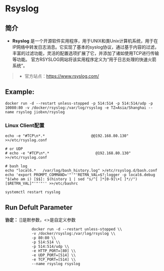 Rsyslog
===
## 简介
* **Rsyslog** 是一个开源软件实用程序，用于UNIX和类Unix计算机系统，用于在IP网络中转发日志消息。它实现了基本的syslog协议，通过基于内容的过滤，丰富的过滤功能，灵活的配置选项扩展了它，并添加了诸如使用TCP进行传输等功能。 官方RSYSLOG网站将该实用程序定义为“用于日志处理的快速火箭系统”。
> * 官方站点：https://www.rsyslog.com/


## Example:

    docker run -d --restart unless-stopped -p 514:514 -p 514:514/udp -p 10080:80 -v /docker/rsyslog:/var/log/rsyslog -e TZ=Asia/Shanghai --name rsyslog jiobxn/rsyslog

### Linux Client配置

    echo -e "#TCP\n*.*                     @@192.168.80.130" >>/etc/rsyslog.conf

    # or UDP
    # echo -e "#TCP\n*.*                     @192.168.80.130" >>/etc/rsyslog.conf

    # bash log
    echo "local6.*   /var/log/bash_history.log" >/etc/rsyslog.d/bash.conf
    echo 'export PROMPT_COMMAND='"'"'RETRN_VAL=$?;logger -p local6.debug "$(who am i) [$$]: $(history 1 | sed "s/^[ ]*[0-9]\+[ ]*//") [$RETRN_VAL]"'"'"'' >>/etc/bashrc 

    systemctl restart rsyslog


## Run Defult Parameter
**协定：** []是默参数，<>是自定义参数

				docker run -d --restart unless-stopped \\
				-v /docker/rsyslog:/var/log/rsyslog \\
				-p 80:80 \\
				-p 514:514 \\
				-p 514:514/udp \\
				-e HTTP_PORT=[80] \\
				-e UDP_PORT=[514] \\
				-e TCP_PORT=[514] \\
				--name rsyslog rsyslog
